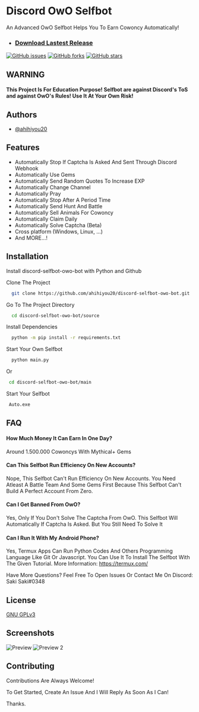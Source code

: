 
# Discord OwO Selfbot

An Advanced OwO Selfbot Helps You To Earn Cowoncy Automatically!

* ### [Download Lastest Release](https://github.com/ahihiyou20/discord-selfbot-owo-bot/tags)
[![GitHub issues](https://img.shields.io/github/issues/ahihiyou20/discord-selfbot-owo-bot?label=Open%20%C4%B0ssues)](https://github.com/ahihiyou20/discord-selfbot-owo-bot/issues)
[![GitHub forks](https://img.shields.io/github/forks/ahihiyou20/discord-selfbot-owo-bot)](https://github.com/ahihiyou20/discord-selfbot-owo-bot/network)
[![GitHub stars](https://img.shields.io/github/stars/ahihiyou20/discord-selfbot-owo-bot)](https://github.com/ahihiyou20/discord-selfbot-owo-bot/stargazers)



## WARNING

#### This Project Is For Education Purpose! Selfbot are against Discord's ToS and against OwO's Rules! Use It At Your Own Risk!


## Authors

- [@ahihiyou20](https://www.github.com/ahihiyou20)


## Features

- Automatically Stop If Captcha Is Asked And Sent Through Discord Webhook
- Automatically Use Gems
- Automatically Send Random Quotes To Increase EXP
- Automatically Change Channel
- Automatically Pray
- Automatically Stop After A Period Time
- Automatically Send Hunt And Battle
- Automatically Sell Animals For Cowoncy
- Automatically Claim Daily
- Automatically Solve Captcha (Beta)
- Cross platform (Windows, Linux, ...)
- And MORE...!
## Installation

Install discord-selfbot-owo-bot with Python and Github

Clone The Project

```bash
  git clone https://github.com/ahihiyou20/discord-selfbot-owo-bot.git
```

Go To The Project Directory

```bash
  cd discord-selfbot-owo-bot/source
```

Install Dependencies

```bash
  python -m pip install -r requirements.txt
```

Start Your Own Selfbot

```bash
  python main.py
```

Or

```bash
 cd discord-selfbot-owo-bot/main
```

Start Your Selfbot

```bash
 Auto.exe
```
    
## FAQ

#### How Much Money It Can Earn In One Day?

Around 1.500.000 Cowoncys With Mythical+ Gems

#### Can This Selfbot Run Efficiency On New Accounts?

Nope, This Selfbot Can't Run Efficiency On New Accounts. You Need Atleast A Battle Team And Some Gems First Because This Selfbot Can't Build A Perfect Account From Zero.

#### Can I Get Banned From OwO?

Yes, Only If You Don't Solve The Captcha From OwO. This Selfbot Will Automatically If Captcha Is Asked. But You Still Need To Solve It

#### Can I Run It With My Android Phone?

Yes, Termux Apps Can Run Python Codes And Others Programming Language Like Git Or Javascript. You Can Use It To Install The Selfbot With The Given Tutorial. More Information: https://termux.com/

Have More Questions? Feel Free To Open Issues Or Contact Me On Discord: Saki Saki#0348 
## License

[GNU GPLv3](https://choosealicense.com/licenses/gpl-3.0/)


## Screenshots

![Preview](https://cdn.discordapp.com/attachments/963047907030892558/977820177171382312/Screenshot_20220522-132751_Termux.jpg)
![Preview 2](https://cdn.discordapp.com/attachments/915258272179707964/977823708754366474/Screenshot_20220522-134105_Termux.jpg)


## Contributing

Contributions Are Always Welcome!

To Get Started, Create An Issue And I Will Reply As Soon As I Can!

Thanks.
